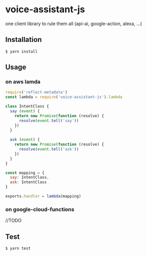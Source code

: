 # voice-assistant-js

one client library to rule them all (api-ai, google-action, alexa, ...)

## Installation

```
$ yarn install
```

## Usage

### on aws lamda
```js
require('reflect-metadata')
const lambda = require('voice-assistant-js').lambda

class IntentClass {
  say (event) {
    return new Promise(function (resolve) {
      resolve(event.tell('say'))
    })
  }
  
  ask (event) {
    return new Promise(function (resolve) {
      resolve(event.tell('ask'))
    })
  }
}

const mapping = {
  say: IntentClass,
  ask: IntentClass
}

exports.handler = lambda(mapping)
```

### on google-cloud-functions

//TODO

## Test

```
$ yarn test
```
